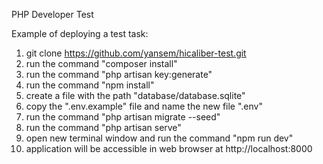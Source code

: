 PHP Developer Test

Example of deploying a test task:
1. git clone https://github.com/yansem/hicaliber-test.git
2. run the command "composer install"
3. run the command "php artisan key:generate"
4. run the command "npm install"
5. create a file with the path "database/database.sqlite"
6. copy the ".env.example" file and name the new file ".env"
7. run the command "php artisan migrate --seed"
8. run the command "php artisan serve"
9. open new terminal window and run the command "npm run dev"
10. application will be accessible in web browser at http://localhost:8000
